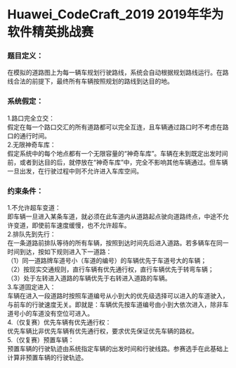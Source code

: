 # Huawei_CodeCraft_2019 2019年华为软件精英挑战赛

### 题目定义：
在模拟的道路图上为每一辆车规划行驶路线，系统会自动根据规划路线运行。在路线合法的前提下，最终所有车辆按照规划的路线到达目的地。

### 系统假定：
1.路口完全立交：  
假定在每一个路口交汇的所有道路都可以完全互连，且车辆通过路口时不考虑在路口的通行时间。  
2.无限神奇车库：  
假定系统中的每个地点都有一个无限容量的“神奇车库”。车辆在未到既定出发时间前，或者到达目的后，就停放在“神奇车库”中，完全不影响其他车辆通过。但车辆一旦出发，在行驶过程中则不允许进入车库空间。

### 约束条件：
1.不允许超车变道：  
即车辆一旦进入某条车道，就必须在此车道内从道路起点驶向道路终点，中途不允许变道，即使前车速度缓慢，也不允许超车。  
2.排队先到先行：  
在一条道路前排队等待的所有车辆，按照到达时间先后进入道路。若多辆车在同一时间到达，按如下规则进入下一道路：  
（1）同一道路牌车道号小（车道的编号）的车辆优先于车道号大的车辆；  
（2）按现实交通规则，直行车辆有优先通行权，直行车辆优先于转弯车辆；  
（3）处于左转进入道路的车辆优先于右转进入道路的车辆。  
3.车道固定进入：  
车辆在进入一段道路时按照车道编号从小到大的优先级选择可以进入的车道驶入，与前车的行驶速度无关。即就是：车辆优先按车道编号由小到大依次进入，除非车道号小的车道没有空位可进入。  
4.（仅复赛）优先车辆有优先通行权：  
优先车辆比非优先车辆有优先通行权，要求优先保证优先车辆的路权。  
5.（仅复赛）预置车辆：  
预置车辆的行驶轨迹由系统指定车辆的出发时间和行驶线路。参赛选手在此基础上计算非预置车辆的行驶轨迹。  

